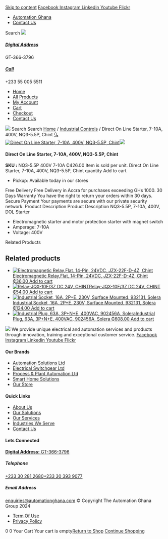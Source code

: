 [Skip to content](https://store.automationghana.com/product/dol-starter-nq3-5-5p-400v-7-10a-chint/#content)
[ Facebook ](https://www.facebook.com/automationgh/) [ Instagram ](https://www.instagram.com/automationgh/) [ Linkedin ](https://www.linkedin.com/company/the-automation-ghana-limited/) [ Youtube ](https://www.youtube.com/channel/UCurrRDUSm5oIW39VXjn1u0w) [ Flickr ](https://www.flickr.com/photos/181794037@N07/)
  * [ Automation Ghana ](https://automationghana.com)
  * [ Contact Us ](https://store.automationghana.com/contact/)


Search
[ ![](https://store.automationghana.com/wp-content/uploads/2024/04/Website-TAGG-Logo-BLUE.png) ](https://store.automationghana.com/)
[ ](https://maps.app.goo.gl/m4xeaagWCNbLk4jM6)
#####  [ Digital Address ](https://maps.app.goo.gl/m4xeaagWCNbLk4jM6)
GT-366-3796 
[ ](tel:+233550055511)
#####  [ Call ](tel:+233550055511)
+233 55 005 5511 
  * [Home](https://store.automationghana.com/)
  * [All Products](https://store.automationghana.com/shop/)
  * [My Account](https://store.automationghana.com/my-account/)
  * [Cart](https://store.automationghana.com/cart/)
  * [Checkout](https://store.automationghana.com/checkout/)
  * [Contact Us](https://store.automationghana.com/contact/)


[![](https://store.automationghana.com/wp-content/uploads/2024/04/AutomationGhana_logo_white.png)](https://store.automationghana.com)
Search
Search
[Home](https://store.automationghana.com) / [Industrial Controls](https://store.automationghana.com/product-category/industrial-controls/) / Direct On Line Starter, 7-10A, 400V, NQ3-5.5P, Chint
[🔍](https://store.automationghana.com/product/dol-starter-nq3-5-5p-400v-7-10a-chint/)
[![Direct On Line Starter, 7-10A, 400V, NQ3-5.5P, Chint](https://store.automationghana.com/wp-content/uploads/2020/04/NQ3-5.5P-220V-9-13A-Chint.png)](https://store.automationghana.com/wp-content/uploads/2020/04/NQ3-5.5P-220V-9-13A-Chint.png)![](https://store.automationghana.com/wp-content/uploads/2020/04/NQ3-5.5P-220V-9-13A-Chint.png)
####  Direct On Line Starter, 7-10A, 400V, NQ3-5.5P, Chint 
**SKU :** NQ3-5.5P 400V 7-10A 
₵426.00
Item is sold per unit.
Direct On Line Starter, 7-10A, 400V, NQ3-5.5P, Chint quantity
Add to cart
  * Pickup: Available today in our stores


Free Delivery 
Free Delivery in Accra for purchases exceeding GHs 1000. 
30 Days Warranty 
You have the right to return your orders within 30 days. 
Secure Payment 
Your payments are secure with our private security network. 
Product Description
Product Description
NQ3-5.5P, 7-10A, 400V, DOL Starter 
  * Electromagnetic starter and motor protection starter with magnet switch
  * Amperage: 7-10A
  * Voltage: 400V


Related Products 
## Related products
  * [![Electromagnetic Relay,Flat, 14-Pin, 24VDC, JZX-22F-D-4Z, Chint](https://store.automationghana.com/wp-content/uploads/2020/04/11-Pin-Relay-JQX-10F_3Z-220VAC-Chint-2-300x300.jpg)Electromagnetic Relay,Flat, 14-Pin, 24VDC, JZX-22F-D-4Z, Chint ₵36.00 ](https://store.automationghana.com/product/14-pin-relay-jzx-22f-d-4z-24vdc-chint/)
[Add to cart](https://store.automationghana.com/product/dol-starter-nq3-5-5p-400v-7-10a-chint/?add-to-cart=1597)
  * [![Relay-JQX-10F/3Z DC 24V, CHINT](https://store.automationghana.com/wp-content/uploads/2020/04/11-Pin-Relay-JQX-10F_3Z-220VAC-Chint-2-300x300.jpg)Relay-JQX-10F/3Z DC 24V, CHINT ₵54.00 ](https://store.automationghana.com/product/relay-jqx-10f-3z-dc-24v-chint/)
[Add to cart](https://store.automationghana.com/product/dol-starter-nq3-5-5p-400v-7-10a-chint/?add-to-cart=1593)
  * [![Industrial Socket, 16A, 2P+E, 230V, Surface Mounted, 932131, Solera](https://store.automationghana.com/wp-content/uploads/2020/02/SOLERA-21-300x300.jpg)Industrial Socket, 16A, 2P+E, 230V, Surface Mounted, 932131, Solera ₵124.00 ](https://store.automationghana.com/product/socket-932131-solera/)
[Add to cart](https://store.automationghana.com/product/dol-starter-nq3-5-5p-400v-7-10a-chint/?add-to-cart=1534)
  * [![Industrial Plug, 63A, 3P+N+E, 400VAC, 902456A, Solera](https://store.automationghana.com/wp-content/uploads/2020/02/SOLERA-8-300x300.jpg)Industrial Plug, 63A, 3P+N+E, 400VAC, 902456A, Solera ₵608.00 ](https://store.automationghana.com/product/plug-902456a-solera/)
[Add to cart](https://store.automationghana.com/product/dol-starter-nq3-5-5p-400v-7-10a-chint/?add-to-cart=1524)


![](https://store.automationghana.com/wp-content/uploads/2024/04/AutomationGhana_logo_white.png)
We provide unique electrical and automation services and products through innovation, training and exceptional customer service.
[ Facebook ](https://www.facebook.com/automationgh/) [ Instagram ](https://www.instagram.com/automationgh/) [ Linkedin ](https://www.linkedin.com/company/the-automation-ghana-limited/) [ Youtube ](https://www.youtube.com/channel/UCurrRDUSm5oIW39VXjn1u0w) [ Flickr ](https://www.flickr.com/photos/181794037@N07/)
#### Our Brands
  * [ Automation Solutions Ltd ](https://store.automationghana.com/product/dol-starter-nq3-5-5p-400v-7-10a-chint/)
  * [ Electrical Switchgear Ltd ](https://store.automationghana.com/product/dol-starter-nq3-5-5p-400v-7-10a-chint/)
  * [ Process & Plant Automation Ltd ](https://store.automationghana.com/product/dol-starter-nq3-5-5p-400v-7-10a-chint/)
  * [ Smart Home Solutions ](https://store.automationghana.com/product/dol-starter-nq3-5-5p-400v-7-10a-chint/)
  * [ Our Store ](https://store.automationghana.com/product/dol-starter-nq3-5-5p-400v-7-10a-chint/)


#### Quick Links
  * [ About Us ](https://store.automationghana.com/product/dol-starter-nq3-5-5p-400v-7-10a-chint/)
  * [ Our Solutions ](https://store.automationghana.com/product/dol-starter-nq3-5-5p-400v-7-10a-chint/)
  * [ Our Services ](https://store.automationghana.com/product/dol-starter-nq3-5-5p-400v-7-10a-chint/)
  * [ Industries We Serve ](https://store.automationghana.com/product/dol-starter-nq3-5-5p-400v-7-10a-chint/)
  * [ Contact Us ](https://store.automationghana.com/product/dol-starter-nq3-5-5p-400v-7-10a-chint/)


#### Lets Connected
[**Digital Address:** GT-366-3796](https://maps.app.goo.gl/m4xeaagWCNbLk4jM6)
#####  Telephone 
[ +233 30 281 2680](tel:+233302812680)[+233 30 393 9077](https://store.automationghana.com/product/dol-starter-nq3-5-5p-400v-7-10a-chint/+233303939077)
#####  Email Address 
enquiries@automationghana.com 
© Copyright The Automation Ghana Group 2024
  * [ Term Of Use ](https://store.automationghana.com/product/dol-starter-nq3-5-5p-400v-7-10a-chint/)
  * [ Privacy Policy ](https://store.automationghana.com/product/dol-starter-nq3-5-5p-400v-7-10a-chint/)


0
0
Your Cart
Your cart is empty[Return to Shop](https://store.automationghana.com/shop/)
[Continue Shopping](https://store.automationghana.com/product/dol-starter-nq3-5-5p-400v-7-10a-chint/)
